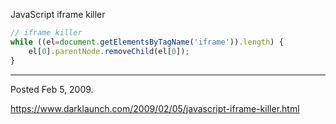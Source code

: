 JavaScript iframe killer

```javascript
// iframe killer
while ((el=document.getElementsByTagName('iframe')).length) {
    el[0].parentNode.removeChild(el[0]);
}
```

---

Posted Feb 5, 2009.

https://www.darklaunch.com/2009/02/05/javascript-iframe-killer.html